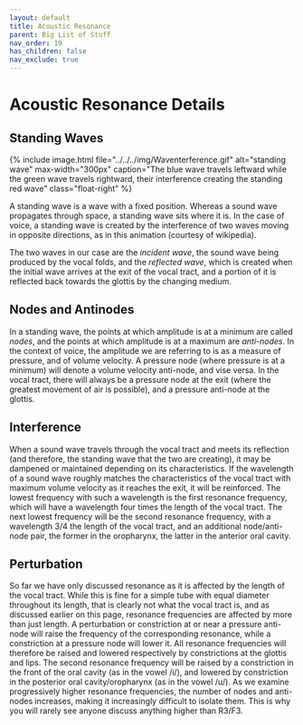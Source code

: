 ```yaml
---
layout: default
title: Acoustic Resonance
parent: Big List of Stuff
nav_order: 19
has_children: false
nav_exclude: true
---
```

<!-- remove nav_show: true when this is filled -->

# Acoustic Resonance Details
## Standing Waves

{% include image.html file="../../../img/Waventerference.gif" alt="standing wave" max-width="300px"
caption="The blue wave travels leftward while the green wave travels rightward, their interference creating the standing red wave"
class="float-right" %}

A standing wave is a wave with a fixed position. Whereas a sound wave propagates through space, a standing wave sits where it is. In the case of voice, a standing wave is created by the interference of two waves moving in opposite directions, as in this animation (courtesy of wikipedia).

The two waves in our case are the *incident wave*, the sound wave being produced by the vocal folds, and the *reflected wave*, which is created when the initial wave arrives at the exit of the vocal tract, and a portion of it is reflected back towards the glottis by the changing medium.

## Nodes and Antinodes
In a standing wave, the points at which amplitude is at a minimum are called *nodes*, and the points at which amplitude is at a maximum are *anti-nodes*. In the context of voice, the amplitude we are referring to is as a measure of pressure, and of volume velocity. A pressure node (where pressure is at a minimum) will denote a volume velocity anti-node, and vise versa. In the vocal tract, there will always be a pressure node at the exit (where the greatest movement of air is possible), and a pressure anti-node at the glottis.

## Interference
When a sound wave travels through the vocal tract and meets its reflection (and therefore, the standing wave that the two are creating), it may be dampened or maintained depending on its characteristics. If the wavelength of a sound wave roughly matches the characteristics of the vocal tract with maximum volume velocity as it reaches the exit, it will be reinforced. The lowest frequency with such a wavelength is the first resonance frequency, which will have a wavelength four times the length of the vocal tract. The next lowest frequency will be the second resonance frequency, with a wavelength 3/4 the length of the vocal tract, and an additional node/anti-node pair, the former in the oropharynx, the latter in the anterior oral cavity.

## Perturbation
So far we have only discussed resonance as it is affected by the length of the vocal tract. While this is fine for a simple tube with equal diameter throughout its length, that is clearly not what the vocal tract is, and as discussed earlier on this page, resonance frequencies are affected by more than just length. A perturbation or constriction at or near a pressure anti-node will raise the frequency of the corresponding resonance, while a constriction at a pressure node will lower it. All resonance frequencies will therefore be raised and lowered respectively by constrictions at the glottis and lips. The second resonance frequency will be raised by a constriction in the front of the oral cavity (as in the vowel /i/), and lowered by constriction in the posterior oral cavity/oropharynx (as in the vowel /u/). As we examine progressively higher resonance frequencies, the number of nodes and anti-nodes increases, making it increasingly difficult to isolate them. This is why you will rarely see anyone discuss anything higher than R3/F3.
